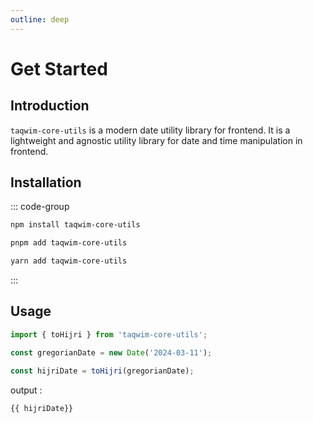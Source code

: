 ```yaml
---
outline: deep
---
```


<script setup>
import { toHijri } from 'taqwim-core-utils';
const gregorianDate = new Date('2024-03-11');

const hijriDate = toHijri(gregorianDate); 
</script>

# Get Started

## Introduction

`taqwim-core-utils` is a modern date utility library for frontend. It is a lightweight and agnostic utility library for date and time manipulation in frontend.

## Installation

::: code-group

```bash [npm]
npm install taqwim-core-utils
```
    
```bash [pnpm]
pnpm add taqwim-core-utils
```
    
```bash  [yarn]
yarn add taqwim-core-utils
```

:::

## Usage

```js
import { toHijri } from 'taqwim-core-utils';

const gregorianDate = new Date('2024-03-11');

const hijriDate = toHijri(gregorianDate); 
```

output : 

    {{ hijriDate}}

